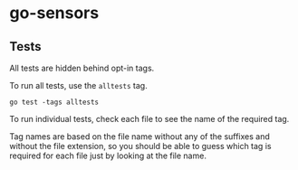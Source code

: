# go-sensors

## Tests

All tests are hidden behind opt-in tags.

To run all tests, use the `alltests` tag.

    go test -tags alltests

To run individual tests, check each file to see the name of the required
tag.

Tag names are based on the file name without any of the suffixes and
without the file extension, so you should be able to guess which tag is
required for each file just by looking at the file name.
